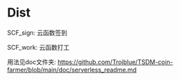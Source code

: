 # Dist

SCF_sign: 云函数签到

SCF_work: 云函数打工

用法见doc文件夹: https://github.com/Trojblue/TSDM-coin-farmer/blob/main/doc/serverless_readme.md

